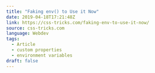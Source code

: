 ```yaml
---
title: "Faking env() to Use it Now"
date: 2019-04-18T17:21:48Z
link: https://css-tricks.com/faking-env-to-use-it-now/
source: css-tricks.com
language: Webdev
tags:
  - Article
  - custom properties
  - environment variables
draft: false
---
```

